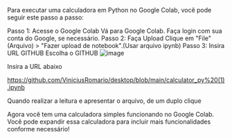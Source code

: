 Para executar uma calculadora em Python no Google Colab, você pode seguir este passo a passo:

Passo 1: Acesse o Google Colab
Vá para Google Colab.
Faça login com sua conta do Google, se necessário.
Passo 2: Faça Upload
Clique em "File" (Arquivo) > "Fazer upload de notebook".(Usar arquivo ipynb)
Passo 3: Insira URL GITHUB
Escolha o GITHUB
![image](https://github.com/user-attachments/assets/9c9c8c0d-1f54-459f-8744-7f50476e4cc5)

Insira a URL abaixo

https://github.com/ViniciusRomario/desktop/blob/main/calculator_py%20(1).ipynb

Quando realizar a leitura e apresentar o arquivo, de um duplo clique


Agora você tem uma calculadora simples funcionando no Google Colab. Você pode expandir essa calculadora para incluir mais funcionalidades conforme necessário!
